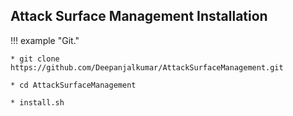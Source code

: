 ## **Attack Surface Management** Installation

!!! example "Git."

    * git clone https://github.com/Deepanjalkumar/AttackSurfaceManagement.git

    * cd AttackSurfaceManagement

    * install.sh

